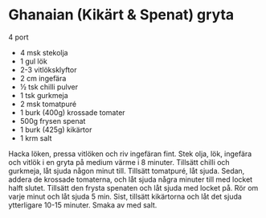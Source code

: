 # Ghanaian (Kikärt & Spenat) gryta

4 port

 - 4 msk stekolja
 - 1 gul lök
 - 2-3 vitlöksklyftor
 - 2 cm ingefära
 - ½ tsk chilli pulver
 - 1 tsk gurkmeja
 - 2 msk tomatpuré
 - 1 burk (400g) krossade tomater
 - 500g frysen spenat
 - 1 burk (425g) kikärtor
 - 1 krm salt
 
Hacka löken, pressa vitlöken och riv ingefäran fint. 
Stek olja, lök, ingefära och vitlök i en gryta på medium värme i 8 minuter. 
Tillsätt chilli och gurkmeja, låt sjuda någon minut till. 
Tillsätt tomatpuré, låt sjuda. Sedan, addera de krossade tomaterna, och låt sjuda några minuter till med locket halft slutet.
Tillsätt den frysta spenaten och låt sjuda med locket på. Rör om varje minut och låt sjuda 5 min.
Sist, tillsätt kikärtorna och låt det sjuda ytterligare 10-15 minuter.
Smaka av med salt. 
